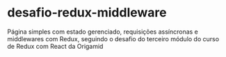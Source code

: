 # desafio-redux-middleware
Página simples com estado gerenciado, requisições assíncronas e middlewares com Redux, seguindo o desafio do terceiro módulo do curso de Redux com React da Origamid
